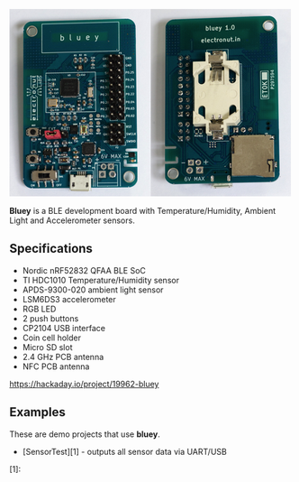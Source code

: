 ![bluey](bluey-1.0.png)

**Bluey** is a BLE development board with Temperature/Humidity, Ambient Light and
Accelerometer sensors.


## Specifications

- Nordic nRF52832 QFAA BLE SoC
- TI HDC1010 Temperature/Humidity sensor
- APDS-9300-020 ambient light sensor
- LSM6DS3 accelerometer
- RGB LED
- 2 push buttons
- CP2104 USB interface
- Coin cell holder
- Micro SD slot
- 2.4 GHz PCB antenna
- NFC PCB antenna

https://hackaday.io/project/19962-bluey

## Examples

These are demo projects that use **bluey**.

- [SensorTest][1] - outputs all sensor data via UART/USB

[1]:  
